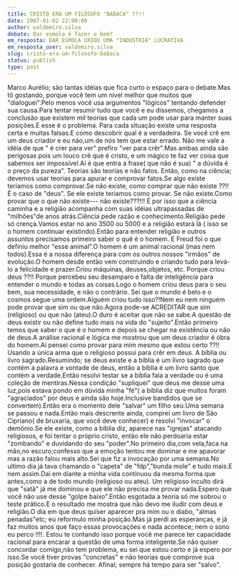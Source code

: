 ```yaml
---
title: CRISTO ERA UM FILÓSOFO "BABACA" ??!!
date: 2007-01-02 22:00:00
author: valdemiro.silva
debate: Dar esmola é fazer o bem?
em_resposta: DAR ESMOLA CRIOU UMA "INDUSTRIA" LUCRATIVA
em_resposta_user: valdemiro.silva
slug: cristo-era-um-filosofo-babaca
status: publish 
type: post
---
```


Marco Aurélio; são tantas idéias que fica curto o espaço para o debate.Mas tô gostando, porque você tem um nível melhor que muitos que "dialoguei".Pelo menos você usa argumentos "lógicos" tentando defender sua causa.Para tentar resumir tudo que você e eu dissemos, chegamos a conclusão que existem mil teorias que cada um pode usar para manter suas posições.E esse é o problema. Para cada situação existe uma resposta certa e muitas falsas.E como descobrir qual é a verdadeira. Se você crê em um deus criador e eu não,um de nós tem que estar errado. Não me vale a idéia de que " é crer para ver" prefiro "ver para crêr".Mas ambas ainda são perigosas pois um louco crê que é cristo, e um mágico te faz ver coisa que sabemos ser impossível.Aí é que entra a frase( que não é sua) " a dúvida é o preço da pureza". Teorias são teorias e não fatos. Então, como na ciência; devemos usar teorias para apurar e comprovar fatos.Se algo existe teriamos como comprovar.Se não existe, como comprar que não existe ??!! É o caso de "deus". Se ele existe teriamos como provar. Se não existe.Como provar que o que não existe--- não existe???!!! É por isso que a ciência caminha e a religião acompanha com suas idéias ultrapassadas de "milhões"de anos atrás.Ciência pede razão e conhecimento.Religião pede só crença.Vamos estar no ano 3500 ou 5000 e a religião estará lá ( isso se o homem continuar existindo).Então para entender religião e outros assuntos precisamos primeiro saber o quê é o homem. E Freud foi o que definiu melhor "esse animal".O homem é um animal racional (mas nem todos).Essa é a nossa diferença para com os outros nossos "irmãos" de evolução.O homem desde então vem construindo e criando tudo para levá-lo a felicidade e prazer.Criou máquinas, deuses,objetos, etc. Porque criou deus ??!! Porque percebeu seu desamparo e falta de inteligência para entender o mundo e todas as coisas.Logo o homem criou deus para o seu bem, sua necessidade, e não o contrário. Sei que o mundo é belo e o cosmos segue uma ordem.Alguém criou tudo isso?!Nem eu nem ninguém pode provar que sim ou que não.Agora pode-se ACREDITAR que sim (religioso) ou que não (ateu).O duro é aceitar que não se sabe.A questão de deus existir ou não define tudo mais na vida do "sujeito".Então primeiro temos que saber o que é o homem e depois se chegar na existência ou não de deus.A análise racional e lógica me mostrou que um deus criador é óbra do homem.Aí pensei como provar para mim mesmo que estou certo ??!! Usando a única arma que o religioso possui para crêr em deus. A bíblia ou livro sagrado.Resumindo; se deus existe e a bíblia é um livro sagrado que contém a palavra e vontade de deus, então a bíblia é um livro santo que contém a verdade.Então resolvi testar se a bíblia fala a verdade ou é uma coleção de mentiras.Nessa condição "supliquei" que deus me desse uma luz,pois estava pondo em dúvida minha "fé"( a bíblia diz que muitos foram "agraciados" por deus e ainda são hoje.Inclusive bandidos que se convertem).Então era o momento dele "salvar" um filho seu.Uma semana se passou e nada.Então mais descrente ainda, comprei um livro de São Cipriano( de bruxaria, que você deve conhecer) e resolvi "invocar" o demônio.Se ele existe, como a bíblia diz, aparece nas "igrejas" atacando religiosos, e foi tentar o próprio cristo, então ele não perdoaria estar "zombando" e duvidando do seu "poder".No primeiro dia,com vela,faca na mão,no escuro;confesso que a emoção tentou me dominar e me apavorar mas a razão falou mais alto.Sei que fiz a invocação por uma semana.No ultimo dia já tava chamando o "capeta" de "fdp","bunda mole" e tudo mais.E nem assim.Dai em diante a minha vida continuou da mesma forma que antes,como a de todo mundo (religioso ou ateu). Um religioso inculto dirá que "satã" já me dominou e que ele não precisa me provar nada.Espero que você não use desse "golpe baixo".Então esgotada a teoria só me sobrou o teste prático.E o resultado me mostra que não devo me iludir com deus e religião.O dia em que deus quiser aparecer pra mim ou o diabo, "almas penadas"etc; eu reformulo minha posição.Mas já perdi as esperanças, e já faz muitos anos que faço essas provocações e nada acontece; nem o sono eu perco !!!!. Estou te contando isso porque você me parece ter capacidade racional para encarar a questão de uma forma inteligente.Se não quiser concordar comigo,não tem problema, eu sei que estou certo e já espero por isso.Se você tiver provas "concretas" e não teorias que comprove sua posição gostaria de conhecer. Afinal; sempre há tempo para ser "salvo".
